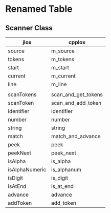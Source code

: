 # Renamed Table

## Scanner Class
| jlox            | cpplox               |
| ----------------| ---------------------|
| source          | m_source             |
| tokens          | m_tokens             |
| start           | m_start              |
| current         | m_current            |
| line            | m_line               |
|                 |                      |
| scanTokens      | scan_and_get_tokens  |
| scanToken       | scan_and_add_token   |
| identifier      | identifier           |
| number          | number               |
| string          | string               |
| match           | match_and_advance    |
| peek            | peek                 |
| peekNext        | peek_next            |
| isAlpha         | is_alpha             |
| isAlphaNumeric  | is_alphanum          |
| isDigit         | is_digit             |
| isAtEnd         | is_at_end            |
| advance         | advance              |
| addToken        | add_token            |





